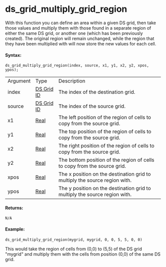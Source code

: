 # ds_grid_multiply_grid_region

With this function you can define an area within a given DS grid, then
take those values and multiply them with those found in a separate
region of either the same DS grid, or another one (which has been
previously created). The original region will remain unchanged, while
the region that they have been multiplied with will now store the new
values for each cell.

#### Syntax:

``` gml
ds_grid_multiply_grid_region(index, source, x1, y1, x2, y2, xpos, ypos);
```

|          |                                                                                                             |                                                                            |
|----------|-------------------------------------------------------------------------------------------------------------|----------------------------------------------------------------------------|
| Argument | Type                                                                                                        | Description                                                                |
| index    |  [DS Grid ID](../../../../../GameMaker_Language/GML_Reference/Data_Structures/DS_Grids/ds_grid_create)  | The index of the destination grid.                                         |
| source   |  [DS Grid ID](../../../../../GameMaker_Language/GML_Reference/Data_Structures/DS_Grids/ds_grid_create)  | The index of the source grid.                                              |
| x1       |  [Real](../../../../../GameMaker_Language/GML_Overview/Data_Types)                                      | The left position of the region of cells to copy from the source grid.     |
| y1       |  [Real](../../../../../GameMaker_Language/GML_Overview/Data_Types)                                      | The top position of the region of cells to copy from the source grid.      |
| x2       |  [Real](../../../../../GameMaker_Language/GML_Overview/Data_Types)                                      | The right position of the region of cells to copy from the source grid.    |
| y2       |  [Real](../../../../../GameMaker_Language/GML_Overview/Data_Types)                                      | The bottom position of the region of cells to copy from the source grid.   |
| xpos     |  [Real](../../../../../GameMaker_Language/GML_Overview/Data_Types)                                      | The x position on the destination grid to multiply the source region with. |
| ypos     |  [Real](../../../../../GameMaker_Language/GML_Overview/Data_Types)                                      | The y position on the destination grid to multiply the source region with. |

#### Returns:

``` gml
N/A
```

#### Example:

``` gml
ds_grid_multiply_grid_region(mygrid, mygrid, 0, 0, 5, 5, 0, 0)
```

This would take the region of cells from (0,0) to (5,5) of the DS grid
"mygrid" and multiply them with the cells from position (0,0) of the
same DS grid.
